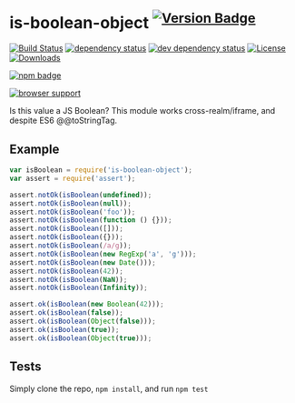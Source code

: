 # is-boolean-object <sup>[![Version Badge][2]][1]</sup>

[![Build Status][3]][4]
[![dependency status][5]][6]
[![dev dependency status][7]][8]
[![License][license-image]][license-url]
[![Downloads][downloads-image]][downloads-url]

[![npm badge][11]][1]

[![browser support][9]][10]

Is this value a JS Boolean? This module works cross-realm/iframe, and despite ES6 @@toStringTag.

## Example

```js
var isBoolean = require('is-boolean-object');
var assert = require('assert');

assert.notOk(isBoolean(undefined));
assert.notOk(isBoolean(null));
assert.notOk(isBoolean('foo'));
assert.notOk(isBoolean(function () {}));
assert.notOk(isBoolean([]));
assert.notOk(isBoolean({}));
assert.notOk(isBoolean(/a/g));
assert.notOk(isBoolean(new RegExp('a', 'g')));
assert.notOk(isBoolean(new Date()));
assert.notOk(isBoolean(42));
assert.notOk(isBoolean(NaN));
assert.notOk(isBoolean(Infinity));

assert.ok(isBoolean(new Boolean(42)));
assert.ok(isBoolean(false));
assert.ok(isBoolean(Object(false)));
assert.ok(isBoolean(true));
assert.ok(isBoolean(Object(true)));
```

## Tests
Simply clone the repo, `npm install`, and run `npm test`

[1]: https://npmjs.org/package/is-boolean-object
[2]: http://versionbadg.es/ljharb/is-boolean-object.svg
[3]: https://travis-ci.org/ljharb/is-boolean-object.svg
[4]: https://travis-ci.org/ljharb/is-boolean-object
[5]: https://david-dm.org/ljharb/is-boolean-object.svg
[6]: https://david-dm.org/ljharb/is-boolean-object
[7]: https://david-dm.org/ljharb/is-boolean-object/dev-status.svg
[8]: https://david-dm.org/ljharb/is-boolean-object#info=devDependencies
[9]: https://ci.testling.com/ljharb/is-boolean-object.png
[10]: https://ci.testling.com/ljharb/is-boolean-object
[11]: https://nodei.co/npm/is-boolean-object.png?downloads=true&stars=true
[license-image]: http://img.shields.io/npm/l/is-boolean-object.svg
[license-url]: LICENSE
[downloads-image]: http://img.shields.io/npm/dm/is-boolean-object.svg
[downloads-url]: http://npm-stat.com/charts.html?package=is-boolean-object
